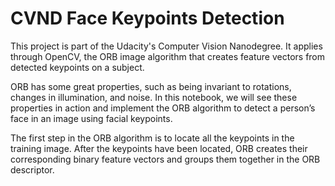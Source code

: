 # CVND Face Keypoints Detection  

This project is part of the Udacity's Computer Vision Nanodegree.
It applies through OpenCV, the ORB image algorithm that creates feature vectors from detected keypoints on a subject.  

ORB has some great properties, such as being invariant to rotations, changes in illumination, and noise. In this notebook, we will see these properties in action and implement the ORB algorithm to
detect a person’s face in an image using facial keypoints.

The first step in the ORB algorithm is to locate all the keypoints in the training image. After the keypoints have been located, ORB creates their corresponding binary feature vectors and groups
them together in the ORB descriptor.
